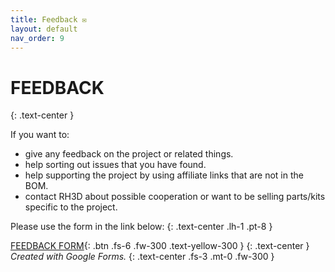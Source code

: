 ```yaml
---
title: Feedback ✉️
layout: default
nav_order: 9
---
```

# FEEDBACK
{: .text-center }

If you want to:
- give any feedback on the project or related things.
- help sorting out issues that you have found.
- help supporting the project by using affiliate links that are not in the BOM.
- contact RH3D about possible cooperation or want to be selling parts/kits specific to the project.

Please use the form in the link below:
{: .text-center .lh-1 .pt-8 }

[FEEDBACK FORM]{: .btn .fs-6 .fw-300 .text-yellow-300 }
{: .text-center }
*Created with Google Forms.*
{: .text-center .fs-3 .mt-0 .fw-300 }

[FEEDBACK FORM]: https://forms.gle/o5UT37fGMugg6jLb9

